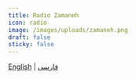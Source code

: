 ```yaml
---
title: Radio Zamaneh
icon: radio
image: /images/uploads/zamaneh.png
draft: false
sticky: false
---
```

<p class="card-body"><a href="https://en.radiozamaneh.com">English</a> | <a href="https://www.radiozamaneh.com">فارسی</a></p>
